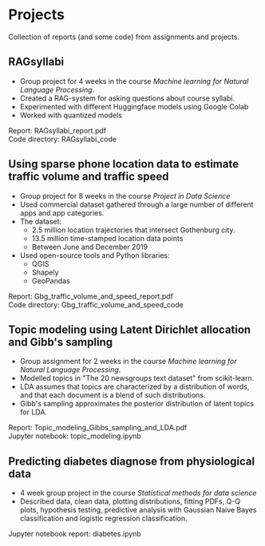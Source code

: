 # Projects
Collection of reports (and some code) from assignments and projects.

## RAGsyllabi
- Group project for 4 weeks in the course *Machine learning for Natural Language Processing*.
- Created a RAG-system for asking questions about course syllabi.
- Experimented with different Huggingface models using Google Colab
- Worked with quantized models

Report: RAGsyllabi_report.pdf  
Code directory: RAGsyllabi_code

## Using sparse phone location data to estimate traffic volume and traffic speed
- Group project for 8 weeks in the course *Project in Data Science*
- Used commercial dataset gathered through a large number of different apps and app categories.
- The dataset:
  - 2.5 million location trajectories that intersect Gothenburg city.
  - 13.5 million time-stamped location data points
  - Between June and December 2019
- Used open-source tools and Python libraries:
  - QGIS
  - Shapely
  - GeoPandas

Report: Gbg_traffic_volume_and_speed_report.pdf  
Code directory: Gbg_traffic_volume_and_speed_code

## Topic modeling using Latent Dirichlet allocation and Gibb's sampling
- Group assignment for 2 weeks in the course *Machine learning for Natural Language Processing*.
- Modelled topics in "The 20 newsgroups text dataset" from scikit-learn.
- LDA assumes that topics are characterized by a distribution of words, and that each document is a blend of such distributions.
- Gibb's sampling approximates the posterior distribution of latent topics for LDA.

Report: Topic_modeling_Gibbs_sampling_and_LDA.pdf  
Jupyter notebook: topic_modeling.ipynb

## Predicting diabetes diagnose from physiological data
- 4 week group project in the course *Statistical methods for data science*
- Described data, clean data, plotting distributions, fitting PDFs, Q-Q plots, hypothesis testing, predictive analysis with Gaussian Naive Bayes classification and logistic regression classification.

Jupyter notebook report: diabetes.ipynb  